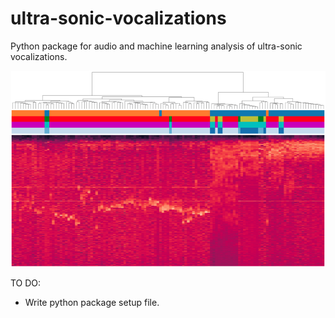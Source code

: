# ultra-sonic-vocalizations
Python package for audio and machine learning analysis of ultra-sonic vocalizations.



![Image description](images/cover.png)


TO DO:

- Write python package setup file.